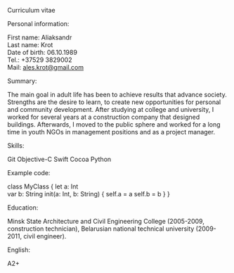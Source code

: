 Curriculum vitae

Personal information:

First name: Aliaksandr<br/>
Last name: Krot<br/>
Date of birth: 06.10.1989<br/>
Tel.: +37529 3829002<br/>
Mail: [ales.krot@gmail.com](mailto:ales.krot@gmail.com)<br/>

Summary:

The main goal in adult life has been to achieve results that advance society. Strengths are the desire to learn, to create new opportunities for personal and community development. After studying at college and university, I worked for several years at a construction company that designed buildings. Afterwards, I moved to the public sphere and worked for a long time in youth NGOs in management positions and as a project manager.

Skills:

Git
Objective-C
Swift
Cocoa
Python

Example code:

class MyClass {
    let a: Int 				
    var b: String
    init(a: Int, b: String) {
        self.a = a
        self.b = b
    }
}

Education:

Minsk State Architecture and Civil Engineering College (2005-2009, construction technician), Belarusian national technical university (2009-2011, civil engineer).

English:

A2+
